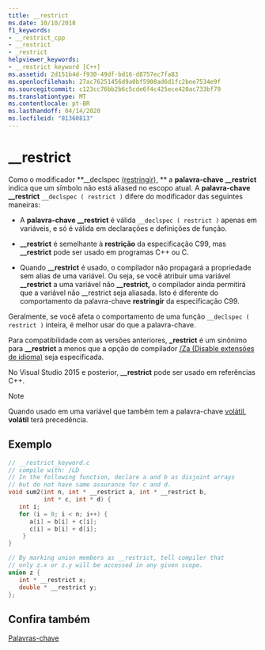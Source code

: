 ```yaml
---
title: __restrict
ms.date: 10/10/2018
f1_keywords:
- __restrict_cpp
- __restrict
- _restrict
helpviewer_keywords:
- __restrict keyword [C++]
ms.assetid: 2d151b4d-f930-49df-bd16-d8757ec7fa83
ms.openlocfilehash: 27ac76251456d9a0bf5908ad6d1fc2bee7534e9f
ms.sourcegitcommit: c123cc76bb2b6c5cde6f4c425ece420ac733bf70
ms.translationtype: MT
ms.contentlocale: pt-BR
ms.lasthandoff: 04/14/2020
ms.locfileid: "81360813"
---
```

# <a name="__restrict"></a>__restrict

Como o modificador **__declspec [(restringir),](../cpp/restrict.md) ** a **palavra-chave __restrict** indica que um símbolo não está aliased no escopo atual. A **palavra-chave __restrict** `__declspec ( restrict )` difere do modificador das seguintes maneiras:

- A **palavra-chave __restrict** é válida `__declspec ( restrict )` apenas em variáveis, e só é válida em declarações e definições de função.

- **__restrict** é semelhante à **restrição** da especificação C99, mas **__restrict** pode ser usado em programas C++ ou C.

- Quando **__restrict** é usado, o compilador não propagará a propriedade sem alias de uma variável. Ou seja, se você atribuir uma variável **__restrict** a uma variável não **__restrict,** o compilador ainda permitirá que a variável não __restrict seja aliasada. Isto é diferente do comportamento da palavra-chave **restringir** da especificação C99.

Geralmente, se você afeta o comportamento de uma função `__declspec ( restrict )` inteira, é melhor usar do que a palavra-chave.

Para compatibilidade com as versões anteriores, **_restrict** é um sinônimo para **__restrict** a menos que a opção de compilador [/Za \(Disable extensões de idioma)](../build/reference/za-ze-disable-language-extensions.md) seja especificada.

No Visual Studio 2015 e posterior, **__restrict** pode ser usado em referências C++.

> [!NOTE]
> Quando usado em uma variável que também tem a palavra-chave [volátil,](../cpp/volatile-cpp.md) **volátil** terá precedência.

## <a name="example"></a>Exemplo

```cpp
// __restrict_keyword.c
// compile with: /LD
// In the following function, declare a and b as disjoint arrays
// but do not have same assurance for c and d.
void sum2(int n, int * __restrict a, int * __restrict b,
          int * c, int * d) {
   int i;
   for (i = 0; i < n; i++) {
      a[i] = b[i] + c[i];
      c[i] = b[i] + d[i];
    }
}

// By marking union members as __restrict, tell compiler that
// only z.x or z.y will be accessed in any given scope.
union z {
   int * __restrict x;
   double * __restrict y;
};
```

## <a name="see-also"></a>Confira também

[Palavras-chave](../cpp/keywords-cpp.md)
